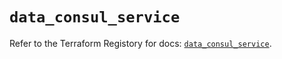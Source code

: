 # `data_consul_service`

Refer to the Terraform Registory for docs: [`data_consul_service`](https://registry.terraform.io/providers/hashicorp/consul/2.19.0/docs/data-sources/service).
